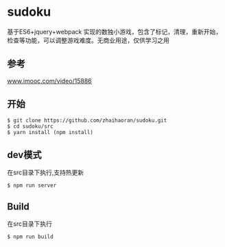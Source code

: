 # sudoku
基于ES6+jquery+webpack 实现的数独小游戏，包含了标记，清理，重新开始，检查等功能，可以调整游戏难度。无商业用途，仅供学习之用

## 参考
www.imooc.com/video/15886

## 开始

```shell
$ git clone https://github.com/zhaihaoran/sudoku.git
$ cd sudoku/src
$ yarn install (npm install)
```

## dev模式

在src目录下执行,支持热更新

```shell
$ npm run server
```

## Build

在src目录下执行

```shell
$ npm run build
```